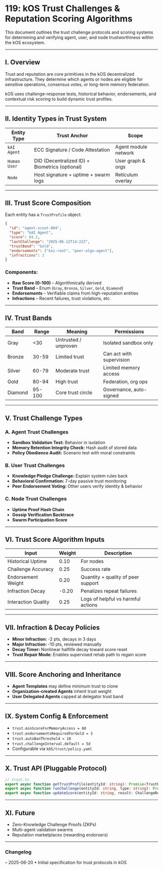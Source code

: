 # 119: kOS Trust Challenges & Reputation Scoring Algorithms

This document outlines the trust challenge protocols and scoring systems for determining and verifying agent, user, and node trustworthiness within the kOS ecosystem.

---

## I. Overview

Trust and reputation are core primitives in the kOS decentralized infrastructure. They determine which agents or nodes are eligible for sensitive operations, consensus votes, or long-term memory federation.

kOS uses challenge-response tests, historical behavior, endorsements, and contextual risk scoring to build dynamic trust profiles.

---

## II. Identity Types in Trust System

| Entity Type  | Trust Anchor                                   | Scope                |
| ------------ | ---------------------------------------------- | -------------------- |
| `kAI Agent`  | ECC Signature / Code Attestation               | Agent module network |
| `Human User` | DID (Decentralized ID) + Biometrics (optional) | User graph & orgs    |
| `Node`       | Host signature + uptime + swarm logs           | Reticulum overlay    |

---

## III. Trust Score Composition

Each entity has a `TrustProfile` object:

```json
{
  "id": "agent-scout-004",
  "type": "kAI Agent",
  "score": 84.2,
  "lastChallenge": "2025-06-12T14:22Z",
  "trustBand": "Gold",
  "endorsements": ["kai-root", "peer-algo-agent"],
  "infractions": 2
}
```

### Components:

- **Raw Score (0-100)** – Algorithmically derived
- **Trust Band** – Enum (`Gray`, `Bronze`, `Silver`, `Gold`, `Diamond`)
- **Endorsements** – Verifiable claims from high-reputation entities
- **Infractions** – Recent failures, trust violations, etc.

---

## IV. Trust Bands

| Band    | Range  | Meaning              | Permissions              |
| ------- | ------ | -------------------- | ------------------------ |
| Gray    | <30    | Untrusted / unproven | Isolated sandbox only    |
| Bronze  | 30-59  | Limited trust        | Can act with supervision |
| Silver  | 60-79  | Moderate trust       | Limited memory access    |
| Gold    | 80-94  | High trust           | Federation, org ops      |
| Diamond | 95-100 | Core trust circle    | Governance, auto-signed  |

---

## V. Trust Challenge Types

### A. Agent Trust Challenges

- **Sandbox Validation Test:** Behavior in isolation
- **Memory Retention Integrity Check:** Hash audit of stored data
- **Policy Obedience Audit:** Scenario test with moral constraints

### B. User Trust Challenges

- **Knowledge Pledge Challenge:** Explain system rules back
- **Behavioral Confirmation:** 7-day passive trust monitoring
- **Peer Endorsement Voting:** Other users verify identity & behavior

### C. Node Trust Challenges

- **Uptime Proof Hash Chain**
- **Gossip Verification Backtrace**
- **Swarm Participation Score**

---

## VI. Trust Score Algorithm Inputs

| Input               | Weight | Description                        |
| ------------------- | ------ | ---------------------------------- |
| Historical Uptime   | 0.10   | For nodes                          |
| Challenge Accuracy  | 0.25   | Success rate                       |
| Endorsement Weight  | 0.20   | Quantity + quality of peer support |
| Infraction Decay    | -0.20  | Penalizes repeat failures          |
| Interaction Quality | 0.25   | Logs of helpful vs harmful actions |

---

## VII. Infraction & Decay Policies

- **Minor Infraction:** -2 pts, decays in 3 days
- **Major Infraction:** -10 pts, reviewed manually
- **Decay Timer:** Nonlinear halflife decay toward score reset
- **Trust Repair Mode:** Enables supervised rehab path to regain score

---

## VIII. Score Anchoring and Inheritance

- **Agent Templates** may define minimum trust to clone
- **Organization-created Agents** inherit trust weight
- **User Delegated Agents** capped at delegator trust band

---

## IX. System Config & Enforcement

- `trust.minScoreForMemoryAccess = 60`
- `trust.endorsementsRequiredForGold = 3`
- `trust.autoBanThreshold = 10`
- `trust.challengeInterval.default = 5d`
- Configurable via `kOS/trust/policy.yaml`

---

## X. Trust API (Pluggable Protocol)

```ts
// trust.ts
export async function getTrustProfile(entityId: string): Promise<TrustProfile> {}
export async function runChallenge(entityId: string, type: string): Promise<ChallengeResult> {}
export async function updateScore(entityId: string, result: ChallengeResult): Promise<void> {}
```

---

## XI. Future

- Zero-Knowledge Challenge Proofs (ZKPs)
- Multi-agent validation swarms
- Reputation marketplaces (rewarding endorsers)

---

### Changelog

– 2025-06-20 • Initial specification for trust protocols in kOS

